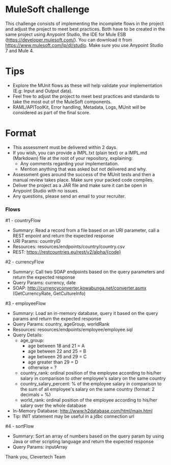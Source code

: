# MuleSoft challenge

This challenge consists of implementing the incomplete flows in the project and adjust the project to meet best practices.
Both have to be created in the same project using Anypoint Studio, the IDE for Mule ESB (https://developer.mulesoft.com/). 
You can download it from https://www.mulesoft.com/lp/dl/studio. 
Make sure you use Anypoint Studio 7 and Mule 4.

# Tips
* Explore the MUnit flows as these will help validate your implementation (E.g: Input and Output data).
* Feel free to adjust the project to meet best practices and standards to take the most out of the MuleSoft components.
* RAML/APIToolKit, Error handling, Metadata, Logs, MUnit will be considered as part of the final score.

# Format
* This assessment must be delivered within 2 days.
* If you wish, you can provide a IMPL.txt (plain text) or a IMPL.md (Markdown) file at the root of your repository, explaining:
    * Any comments regarding your implementation.
    * Mention anything that was asked but not delivered and why.
* Assessment goes around the success of the MUnit tests and then a manual review takes place. Make sure your packed code compiles.
* Deliver the project as a JAR file and make sure it can be open in Anypoint Studio with no issues.
* Any questions, please send an email to your recruiter.

### Flows ###

#1 - countryFlow

 * Summary: Read a record from a file based on an URI parameter, call a REST enpoint and return the expected response
 * URI Params: countryID
 * Resources: resources/endpoints/country/country.csv
 * REST: https://restcountries.eu/rest/v2/alpha/{code}

#2 - currencyFlow

 * Summary: Call two SOAP endpoints based on the query parameters and return the expected response
 * Query Params: currency, date
 * SOAP: http://currencyconverter.kowabunga.net/converter.asmx (GetCurrencyRate, GetCultureInfo)

#3 - employeeFlow

 * Summary: Load an in-memory database, query it based on the query params and return the expected response
 * Query Params: country, ageGroup, worldRank
 * Resources: resources/endpoints/employee/employee.sql
 * Query Details: 
	* age_group: 
		* age between 18 and 21 = A
		* age between 22 and 25 = B
		* age between 26 and 29 = C
		* age greater than 29   = D
		* otherwise             = ?		
	* country_rank: ordinal position of the employee according to his/her salary in comparison to other employee's salary on the same country
	* country_salary_percent: % of the employee salary in comparison to the sum of all employee's salary on the same country (format: 2 decimals + %)
	* world_rank: ordinal position of the employee according to his/her salary over the whole database  
 * In-Memory Database: http://www.h2database.com/html/main.html
 * Tip: INIT statement may be useful in a jdbc connection url

#4 - sortFlow

 * Summary: Sort an array of numbers based on the query param by using Java or other scripting language and return the expected response
 * Query Params: inputArray  

Thank you,
Clevertech Team
